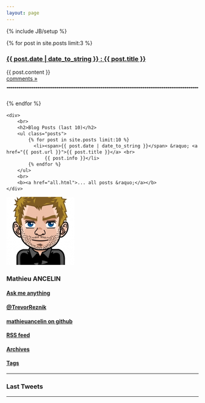 ```yaml
---
layout: page
---
```

{% include JB/setup %}

<div class="row">
  <div class="span8">
  <div id="home">
    <div id="post">
        {% for post in site.posts limit:3 %}
            <h3><a href="{{ post.url }}">{{ post.date | date_to_string }} : {{ post.title }}</a></h3>
            {{ post.content }}
            <br>
            <a href="{{ post.url }}">comments &raquo;</a>
            <br>
            <hr style="border: 1px; border-color: #cccccc; border-style: dashed; ">
            <br>
        {% endfor %}
    </div>

    <div>
        <br>
        <h2>Blog Posts (last 10)</h2>
        <ul class="posts">
            {% for post in site.posts limit:10 %}
              <li><span>{{ post.date | date_to_string }}</span> &raquo; <a href="{{ post.url }}">{{ post.title }}</a> <br>
                  {{ post.info }}</li>
            {% endfor %}
        </ul>
        <br>
        <b><a href="all.html">... all posts &raquo;</a></b>
    </div>
  </div>
  </div>
  <div class="span4">
    <a href="/about.html"><img src="/mathieu-avatar.jpg"></img></a>
    <h3>Mathieu ANCELIN</h3>
    <h4><a href="https://github.com/mathieuancelin/mathieuancelin.github.com/issues/new"  target="_blank">Ask me anything</a></h4>
    <h4><a href="https://twitter.com/#!/TrevorReznik">@TrevorReznik</a></h4>
    <h4><a href="https://github.com/mathieuancelin">mathieuancelin on github</a></h4>
    <h4><a href="atom.xml">RSS feed</a></h4>
    <h4><a href="archives.html">Archives</a></h4>
    <h4><a href="tags.html">Tags</a></h4>
    <hr>
    <div>
        <h3>Last Tweets</h3>
        <ul class="posts" id="from_TrevorReznik"></ul>
        </div>
        <hr>


  </div>
</div>
